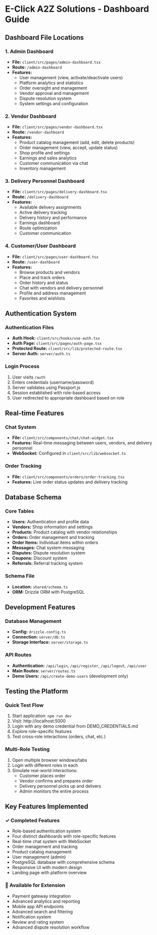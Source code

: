 # E-Click A2Z Solutions - Dashboard Guide

## Dashboard File Locations

### 1. Admin Dashboard
- **File:** `client/src/pages/admin-dashboard.tsx`
- **Route:** `/admin-dashboard`
- **Features:** 
  - User management (view, activate/deactivate users)
  - Platform analytics and statistics
  - Order oversight and management
  - Vendor approval and management
  - Dispute resolution system
  - System settings and configuration

### 2. Vendor Dashboard  
- **File:** `client/src/pages/vendor-dashboard.tsx`
- **Route:** `/vendor-dashboard`
- **Features:**
  - Product catalog management (add, edit, delete products)
  - Order management (view, accept, update status)
  - Shop profile and settings
  - Earnings and sales analytics
  - Customer communication via chat
  - Inventory management

### 3. Delivery Personnel Dashboard
- **File:** `client/src/pages/delivery-dashboard.tsx` 
- **Route:** `/delivery-dashboard`
- **Features:**
  - Available delivery assignments
  - Active delivery tracking
  - Delivery history and performance
  - Earnings dashboard
  - Route optimization
  - Customer communication

### 4. Customer/User Dashboard
- **File:** `client/src/pages/user-dashboard.tsx`
- **Route:** `/user-dashboard`
- **Features:**
  - Browse products and vendors
  - Place and track orders
  - Order history and status
  - Chat with vendors and delivery personnel
  - Profile and address management
  - Favorites and wishlists

## Authentication System

### Authentication Files
- **Auth Hook:** `client/src/hooks/use-auth.tsx`
- **Auth Page:** `client/src/pages/auth-page.tsx`
- **Protected Route:** `client/src/lib/protected-route.tsx`
- **Server Auth:** `server/auth.ts`

### Login Process
1. User visits `/auth`
2. Enters credentials (username/password)
3. Server validates using Passport.js
4. Session established with role-based access
5. User redirected to appropriate dashboard based on role

## Real-time Features

### Chat System
- **File:** `client/src/components/chat/chat-widget.tsx`
- **Features:** Real-time messaging between users, vendors, and delivery personnel
- **WebSocket:** Configured in `client/src/lib/websocket.ts`

### Order Tracking
- **File:** `client/src/components/orders/order-tracking.tsx`
- **Features:** Live order status updates and delivery tracking

## Database Schema

### Core Tables
- **Users:** Authentication and profile data
- **Vendors:** Shop information and settings
- **Products:** Product catalog with vendor relationships
- **Orders:** Order management and tracking
- **Order Items:** Individual items within orders
- **Messages:** Chat system messaging
- **Disputes:** Dispute resolution system
- **Coupons:** Discount system
- **Referrals:** Referral tracking system

### Schema File
- **Location:** `shared/schema.ts`
- **ORM:** Drizzle ORM with PostgreSQL

## Development Features

### Database Management
- **Config:** `drizzle.config.ts`
- **Connection:** `server/db.ts`
- **Storage Interface:** `server/storage.ts`

### API Routes
- **Authentication:** `/api/login`, `/api/register`, `/api/logout`, `/api/user`
- **Main Routes:** `server/routes.ts`
- **Demo Users:** `/api/create-demo-users` (development only)

## Testing the Platform

### Quick Test Flow
1. Start application: `npm run dev`
2. Visit: http://localhost:5000
3. Login with any demo credential from DEMO_CREDENTIALS.md
4. Explore role-specific features
5. Test cross-role interactions (orders, chat, etc.)

### Multi-Role Testing
1. Open multiple browser windows/tabs
2. Login with different roles in each
3. Simulate real-world interactions:
   - Customer places order
   - Vendor confirms and prepares order
   - Delivery personnel picks up and delivers
   - Admin monitors the entire process

## Key Features Implemented

### ✓ Completed Features
- Role-based authentication system
- Four distinct dashboards with role-specific features
- Real-time chat system with WebSocket
- Order management and tracking
- Product catalog management
- User management (admin)
- PostgreSQL database with comprehensive schema
- Responsive UI with modern design
- Landing page with platform overview

### 🚧 Available for Extension
- Payment gateway integration
- Advanced analytics and reporting
- Mobile app API endpoints
- Advanced search and filtering
- Notification system
- Review and rating system
- Advanced dispute resolution workflow